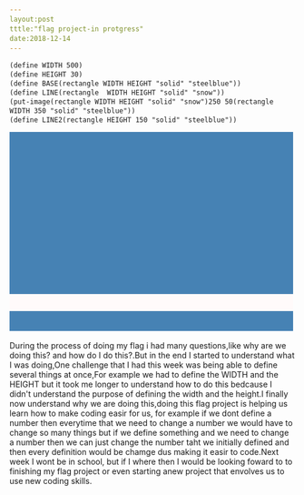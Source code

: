 ```yaml
---
layout:post
tttle:"flag project-in protgress"
date:2018-12-14
---
```


```
(define WIDTH 500)
(define HEIGHT 30)
(define BASE(rectangle WIDTH HEIGHT "solid" "steelblue"))
(define LINE(rectangle  WIDTH HEIGHT "solid" "snow"))
(put-image(rectangle WIDTH HEIGHT "solid" "snow")250 50(rectangle WIDTH 350 "solid" "steelblue"))
(define LINE2(rectangle HEIGHT 150 "solid" "steelblue"))
```
![FlagImage](/images/flagV2.png)

During the process of doing my flag i had many questions,like why are we doing this? and how do I do this?.But in the end I started to understand what I was doing,One challenge that I had this week was being able to define several things at once,For example we had to define the WIDTH and the HEIGHT but it took me longer to understand how to do this bedcause I didn't understand the purpose of defining the width and the height.I finally now understand why we are doing this,doing this flag project is helping us learn how to make coding easir for us, for example if we dont define a number then everytime that we need to change a number we would have to change so many things but if we define something and we need to change a number then we can just change the number taht we initially defined and then every definition would be chamge dus making it easir to code.Next week I wont be in school, but if I where then I would be looking foward to to finishing my flag project or even starting anew project that envolves us to use new coding skills.
